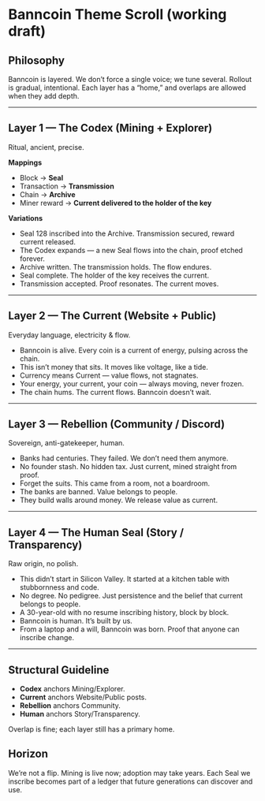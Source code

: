 # Banncoin Theme Scroll (working draft)

## Philosophy
Banncoin is layered. We don’t force a single voice; we tune several. Rollout is gradual, intentional. Each layer has a “home,” and overlaps are allowed when they add depth.

---

## Layer 1 — The Codex (Mining + Explorer)
Ritual, ancient, precise.

**Mappings**
- Block → **Seal**
- Transaction → **Transmission**
- Chain → **Archive**
- Miner reward → **Current delivered to the holder of the key**

**Variations**
- Seal 128 inscribed into the Archive. Transmission secured, reward current released.
- The Codex expands — a new Seal flows into the chain, proof etched forever.
- Archive written. The transmission holds. The flow endures.
- Seal complete. The holder of the key receives the current.
- Transmission accepted. Proof resonates. The current moves.

---

## Layer 2 — The Current (Website + Public)
Everyday language, electricity & flow.

- Banncoin is alive. Every coin is a current of energy, pulsing across the chain.
- This isn’t money that sits. It moves like voltage, like a tide.
- Currency means Current — value flows, not stagnates.
- Your energy, your current, your coin — always moving, never frozen.
- The chain hums. The current flows. Banncoin doesn’t wait.

---

## Layer 3 — Rebellion (Community / Discord)
Sovereign, anti-gatekeeper, human.

- Banks had centuries. They failed. We don’t need them anymore.
- No founder stash. No hidden tax. Just current, mined straight from proof.
- Forget the suits. This came from a room, not a boardroom.
- The banks are banned. Value belongs to people.
- They build walls around money. We release value as current.

---

## Layer 4 — The Human Seal (Story / Transparency)
Raw origin, no polish.

- This didn’t start in Silicon Valley. It started at a kitchen table with stubbornness and code.
- No degree. No pedigree. Just persistence and the belief that current belongs to people.
- A 30-year-old with no resume inscribing history, block by block.
- Banncoin is human. It’s built by us.
- From a laptop and a will, Banncoin was born. Proof that anyone can inscribe change.

---

## Structural Guideline
- **Codex** anchors Mining/Explorer.
- **Current** anchors Website/Public posts.
- **Rebellion** anchors Community.
- **Human** anchors Story/Transparency.

Overlap is fine; each layer still has a primary home.

## Horizon
We’re not a flip. Mining is live now; adoption may take years. Each Seal we inscribe becomes part of a ledger that future generations can discover and use.
